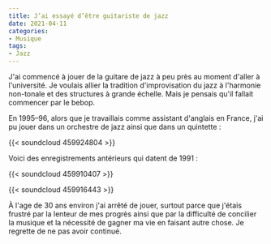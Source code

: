 ```yaml
---
title: J’ai essayé d’être guitariste de jazz
date: 2021-04-11
categories:
- Musique
tags:
- Jazz
---
```


J'ai commencé à jouer de la guitare de jazz à peu près au moment
d'aller à l'université. Je voulais allier la tradition d'improvisation
du jazz à l'harmonie non-tonale et des structures à grande échelle.
Mais je pensais qu'il fallait commencer par le bebop.

En 1995–96, alors que je travaillais comme assistant d'anglais en
France, j'ai pu jouer dans un orchestre de jazz ainsi que dans un
quintette :

{{< soundcloud 459924804 >}}

Voici des enregistrements antérieurs qui datent de 1991 :

{{< soundcloud 459910407 >}}

{{< soundcloud 459916443 >}}

À l'age de 30 ans environ j'ai arrêté de jouer, surtout parce que
j'étais frustré par la lenteur de mes progrès ainsi que par la
difficulté de concilier la musique et la nécessité de gagner ma vie en
faisant autre chose. Je regrette de ne pas avoir continué.
